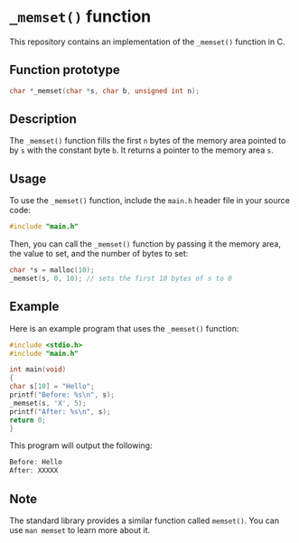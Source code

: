 # `_memset()` function

This repository contains an implementation of the `_memset()` function in C.

## Function prototype

```c
char *_memset(char *s, char b, unsigned int n);
```

## Description

The `_memset()` function fills the first `n` bytes of the memory area pointed to by `s` with the constant byte `b`. It returns a pointer to the memory area `s`.

## Usage

To use the `_memset()` function, include the `main.h` header file in your source code:

```c
#include "main.h"
```

Then, you can call the `_memset()` function by passing it the memory area, the value to set, and the number of bytes to set:

```c
char *s = malloc(10);
_memset(s, 0, 10); // sets the first 10 bytes of s to 0
```


## Example

Here is an example program that uses the `_memset()` function:

```c
#include <stdio.h>
#include "main.h"

int main(void)
{
char s[10] = "Hello";
printf("Before: %s\n", s);
_memset(s, 'X', 5);
printf("After: %s\n", s);
return 0;
}
```

This program will output the following:

```c
Before: Hello
After: XXXXX

```

## Note

The standard library provides a similar function called `memset()`. You can use `man memset` to learn more about it.


